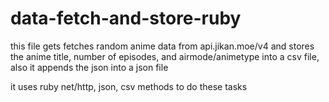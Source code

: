 # data-fetch-and-store-ruby

this file gets fetches random anime data from api.jikan.moe/v4 and 
stores the anime title, number of episodes, and airmode/animetype into a csv file, 
also it appends the json into a json file

it uses ruby net/http, json, csv methods to do these tasks
